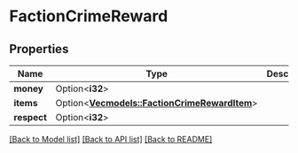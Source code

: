 # FactionCrimeReward

## Properties

Name | Type | Description | Notes
------------ | ------------- | ------------- | -------------
**money** | Option<**i32**> |  | [optional]
**items** | Option<[**Vec<models::FactionCrimeRewardItem>**](FactionCrimeRewardItem.md)> |  | [optional]
**respect** | Option<**i32**> |  | [optional]

[[Back to Model list]](../README.md#documentation-for-models) [[Back to API list]](../README.md#documentation-for-api-endpoints) [[Back to README]](../README.md)


